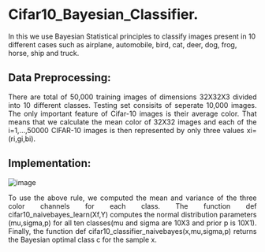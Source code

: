# Cifar10_Bayesian_Classifier.
In this we use Bayesian Statistical principles to classify images present in 10  different cases such as airplane, automobile, bird, cat, deer, dog, frog, horse, ship and truck.

## Data Preprocessing:
<p align="justify">
There are total of 50,000 training images of dimensions 32X32X3 divided into 10 different classes. Testing set consisits of seperate 10,000 images. The only important feature of Cifar-10 images is their average color. That means that we calculate the mean color of 32X32 images and each of the i=1,...,50000 CIFAR-10 images is then represented by only three values xi=(ri,gi,bi).
</p>


## Implementation:
![image](https://user-images.githubusercontent.com/42828760/103663242-8d963280-4f79-11eb-9789-7a8f16fd5389.png)
<p align="justify">
To use the above rule, we computed the mean and variance of the three color channels for each class. The function def cifar10_naivebayes_learn(Xf,Y) computes the normal distribution parameters (mu,sigma,p) for all ten classes(mu and sigma are 10X3 and prior p is 10X1). Finally, the function def cifar10_classifier_naivebayes(x,mu,sigma,p) returns the Bayesian optimal class c for the sample x.
</p>
